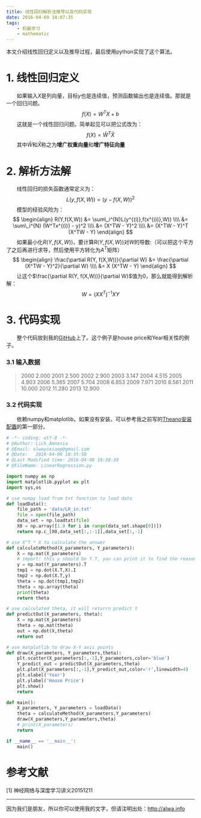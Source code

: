 ```yaml
---
title: 线性回归解析法推导以及代码实现
date: 2016-04-09 18:07:35
tags:
    - 机器学习
    - mathematic
---
```


本文介绍线性回归定义以及推导过程，最后使用python实现了这个算法。

<!-- more -->

# 1. 线性回归定义
　　如果输入$X$是列向量，目标$y$也是连续值，预测函数输出也是连续值。那就是一个回归问题。
$$
f(X) = W^TX + b
$$
　　这就是一个线性回归问题。简单起见可以把公式改为：
$$
f(X) = \hat W ^ T \hat X
$$
　　其中$\hat W$和$\hat X$称之为**增广权重向量**和**增广特征向量**


# 2. 解析方法解
　　线性回归的损失函数通常定义为：
$$
L(y,f(X,W)) = (y - f(X,W))^2
$$
　　模型的经验风险为：
$$
\begin{align}
R(Y,f(X,W)) &= \sum\_i^{N}L(y^{(i)},f(x^{(i)},W))   \\\\ 
 &= \sum\_i^{N} (W^Tx^{(i)} - y)^2  \\\\
 &= (X^TW - Y)^2  \\\\
 &= (X^TW - Y)^T (X^TW - Y)
\end{align}
$$
　　如果最小化$R(Y,f(X,W))$，要计算$R(Y,f(X,W))$对$W$的导数:（可以把这个平方了之后再进行求导，然后使用平方转化为$A^T$矩阵）
$$
\begin{align}
\frac{\partial R(Y, f(X,W))}{\partial W} &= \frac{\partial (X^TW - Y)^2}{\partial W} \\\\ 
&=  X (X^TW - Y)
\end{align}
$$
　　让这个$\frac{\partial R(Y, f(X,W))}{\partial W}$值为0，那么就能得到解析解：
$$
W = (XX^T)^{-1}XY
$$

# 3. 代码实现
　　整个代码放到我的[GitHub](https://github.com/LichAmnesia/MachineLearningTools)上了。这个例子是house price和Year相关性的例子。
### 3.1 输入数据
>2000 2.000
2001 2.500
2002 2.900
2003 3.147
2004 4.515
2005 4.903
2006 5.365
2007 5.704
2008 6.853
2009 7.971
2010 8.561
2011 10.000
2012 11.280
2013 12.900

### 3.2 代码实现
　　依赖numpy和matplotlib。如果没有安装，可以参考我之前写的[Theano安装配置](http://alwa.info/2016/03/28/Theano-%E9%85%8D%E7%BD%AE-%E4%BD%BF%E7%94%A8%E6%95%99%E7%A8%8B/)的第一部分。

```python
# -*- coding: utf-8 -*-
# @Author: Lich_Amnesia  
# @Email: alwaysxiaop@gmail.com
# @Date:   2016-04-08 18:35:50
# @Last Modified time: 2016-04-08 19:38:38
# @FileName: LinearRegression.py

import numpy as np
import matplotlib.pyplot as plt
import sys,os

# use numpy load from txt function to load data
def loadData():
	file_path = 'data/LR_in.txt'
	file = open(file_path)
	data_set = np.loadtxt(file)
	X0 = np.array([1.0 for i in range(data_set.shape[0])])
	return np.c_[X0,data_set[:,:-1]],data_set[:,-1] 

# use X^T * X to calculate the answer
def calculateMethod(X_parameters, Y_parameters):
	X = np.mat(X_parameters)
	# import! this y should be Y.T, you can print it to find the reason
	y = np.mat(Y_parameters).T
	tmp1 = np.dot(X.T,X).I
	tmp2 = np.dot(X.T,y)
	theta = np.dot(tmp1,tmp2)
	theta = np.array(theta)
	print(theta)
	return theta

# use calculated theta, it will returrn predict Y
def predictOut(X_parameters, theta):
	X = np.mat(X_parameters)
	theta = np.mat(theta)
	out = np.dot(X,theta)
	return out

# use matplotlib to draw X-Y axis points
def draw(X_parameters, Y_parameters,theta):
	plt.scatter(X_parameters[:,-1],Y_parameters,color='blue')
	Y_predict_out = predictOut(X_parameters,theta)
	plt.plot(X_parameters[:,-1],Y_predict_out,color='r',linewidth=4)
	plt.xlabel('Year')
	plt.ylabel('House Price')
	plt.show()
	return

def main():
	X_parameters, Y_parameters = loadData()
	theta = calculateMethod(X_parameters,Y_parameters)
	draw(X_parameters,Y_parameters,theta)
	# print(X_parameters)
	return

if __name__ == '__main__':
	main()
```



# 参考文献
[1] 神经网络与深度学习讲义20151211


----

因为我们是朋友，所以你可以使用我的文字，但请注明出处：http://alwa.info